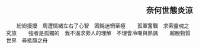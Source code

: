 ## &emsp;&emsp;&emsp;&emsp;&emsp;&emsp;&emsp;&emsp;&emsp;&emsp;&emsp;&emsp;&emsp;&emsp;&emsp;&emsp;&emsp;&emsp;奈何世態炎涼
&emsp;&emsp;紛紛擾擾&emsp;周遭情緒左右了心智&emsp;困鈍迷惘至極
&emsp;&emsp;孤軍奮戰&emsp;求索靈魂之究旅
&emsp;&emsp;強者是孤獨的&emsp;我不渴求旁人的理解&emsp;不理會冷嘲與熱諷
&emsp;&emsp;超脫物質世界&emsp;尋抵巔之舟